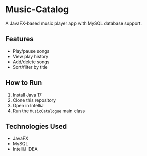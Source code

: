 # Music-Catalog
A JavaFX-based music player app with MySQL database support.

## Features
- Play/pause songs
- View play history
- Add/delete songs
- Sort/filter by title

## How to Run
1. Install Java 17
2. Clone this repository
3. Open in IntelliJ
4. Run the `MusicCatalogue` main class

## Technologies Used

- JavaFX
- MySQL
- IntelliJ IDEA
